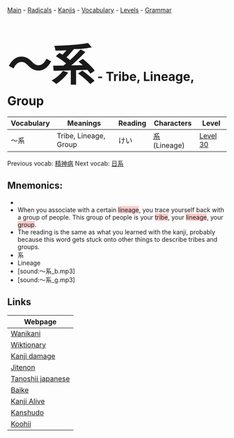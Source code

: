 <style> bigfont {font-size: 100px}</style>
[Main](../README.md) -
[Radicals](../radicals.md) -
[Kanjis](../kanjis.md) -
[Vocabulary](../vocabulary.md) -
[Levels](../levels.md) -
[Grammar](../grammar.md)
# <bigfont> 〜系</bigfont> - Tribe, Lineage, Group 

| Vocabulary | Meanings | Reading | Characters | Level |
| --- | --- | --- | --- | --- |
| 〜系 | Tribe, Lineage, Group | けい |  [系](../kanjis/系.md) (Lineage) | [Level 30](../levels/wk_level30.md) |

Previous vocab: [精神病](精神病.md) Next vocab: [日系](日系.md) 

## Mnemonics:

* 
* When you associate with a certain <span style="background-color:#ffcccb"> lineage</span>, you trace yourself back with a group of people. This group of people is your <span style="background-color:#ffcccb"> tribe</span>, your <span style="background-color:#ffcccb"> lineage</span>, your <span style="background-color:#ffcccb"> group</span>.
* The reading is the same as what you learned with the kanji, probably because this word gets stuck onto other things to describe tribes and groups.
* 系
* Lineage
* [sound:〜系_b.mp3]
* [sound:〜系_g.mp3]


## Links 

| Webpage |
| --- |
| [Wanikani          ](https://www.wanikani.com/kanji/〜系) |
| [Wiktionary        ](https://en.wiktionary.org/wiki/〜系) |
| [Kanji damage      ](http://www.kanjidamage.com/kanji/search?utf8=✓&q=〜系) |
| [Jitenon           ](https://jitenon.com/kanji/〜系) |
| [Tanoshii japanese ](https://www.tanoshiijapanese.com/dictionary/kanji.cfm?k=〜系) |
| [Baike             ](https://baike.baidu.com/item/〜系) |
| [Kanji Alive       ](https://app.kanjialive.com/〜系) |
| [Kanshudo          ](https://www.kanshudo.com/searchmn?q=〜系) |
| [Koohii            ](https://kanji.koohii.com/study/kanji/〜系) |
